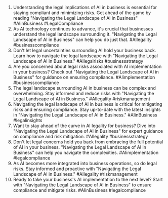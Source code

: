 1. Understanding the legal implications of AI in business is essential for staying compliant and minimizing risks. Get ahead of the game by reading "Navigating the Legal Landscape of AI in Business" #AIinBusiness #LegalCompliance
2. As AI technology continues to advance, it's crucial that businesses understand the legal landscape surrounding it. "Navigating the Legal Landscape of AI in Business" can help you do just that. #AIlegality #businesscompliance
3. Don't let legal uncertainties surrounding AI hold your business back. Learn how to navigate the legal landscape with "Navigating the Legal Landscape of AI in Business." #AIlegalrisks #businessstrategy
4. Are you concerned about legal risks associated with AI implementation in your business? Check out "Navigating the Legal Landscape of AI in Business" for guidance on ensuring compliance. #AIimplementation #businesscompliance
5. The legal landscape surrounding AI in business can be complex and overwhelming. Stay informed and reduce risks with "Navigating the Legal Landscape of AI in Business." #AIlegality #riskmanagement
6. Navigating the legal landscape of AI in business is critical for mitigating risks and ensuring compliance. Stay up-to-date with the latest insights in "Navigating the Legal Landscape of AI in Business." #AIinBusiness #legalinsights
7. Want to stay ahead of the curve in AI legality for business? Dive into "Navigating the Legal Landscape of AI in Business" for expert guidance on compliance and risk mitigation. #AIlegality #businessstrategy
8. Don't let legal concerns hold you back from embracing the full potential of AI in your business. "Navigating the Legal Landscape of AI in Business" can help you navigate the complexities. #AIimplementation #legalcompliance
9. As AI becomes more integrated into business operations, so do legal risks. Stay informed and proactive with "Navigating the Legal Landscape of AI in Business." #AIlegality #riskmanagement
10. Ready to take your business's AI implementation to the next level? Start with "Navigating the Legal Landscape of AI in Business" to ensure compliance and mitigate risks. #AIinBusiness #legalcompliance
